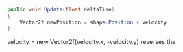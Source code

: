 
```C#
public void Update(float deltaTime)
{
	Vector2f newPosition = shape.Position + velocity
}
```

velocity = new Vector2f(velocity.x, -velocity.y)
	reverses the 